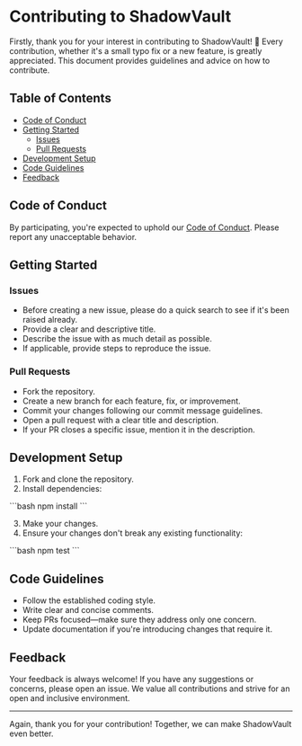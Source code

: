 # Contributing to ShadowVault

Firstly, thank you for your interest in contributing to ShadowVault! 🎉 Every contribution, whether it's a small typo fix or a new feature, is greatly appreciated. This document provides guidelines and advice on how to contribute.

## Table of Contents

- [Code of Conduct](#code-of-conduct)
- [Getting Started](#getting-started)
    - [Issues](#issues)
    - [Pull Requests](#pull-requests)
- [Development Setup](#development-setup)
- [Code Guidelines](#code-guidelines)
- [Feedback](#feedback)

## Code of Conduct

By participating, you're expected to uphold our [Code of Conduct](./CODE_OF_CONDUCT.md). Please report any unacceptable behavior.

## Getting Started

### Issues

- Before creating a new issue, please do a quick search to see if it's been raised already.
- Provide a clear and descriptive title.
- Describe the issue with as much detail as possible.
- If applicable, provide steps to reproduce the issue.

### Pull Requests

- Fork the repository.
- Create a new branch for each feature, fix, or improvement.
- Commit your changes following our commit message guidelines.
- Open a pull request with a clear title and description.
- If your PR closes a specific issue, mention it in the description.

## Development Setup

1. Fork and clone the repository.
2. Install dependencies:

\```bash
npm install
\```

3. Make your changes.
4. Ensure your changes don't break any existing functionality:

\```bash
npm test
\```

## Code Guidelines

- Follow the established coding style.
- Write clear and concise comments.
- Keep PRs focused—make sure they address only one concern.
- Update documentation if you're introducing changes that require it.

## Feedback

Your feedback is always welcome! If you have any suggestions or concerns, please open an issue. We value all contributions and strive for an open and inclusive environment.

---

Again, thank you for your contribution! Together, we can make ShadowVault even better.
